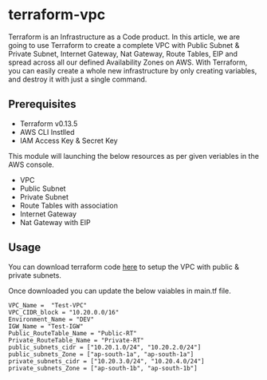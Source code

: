# terraform-vpc

Terraform is an Infrastructure as a Code product. In this article, we are going to use Terraform to create a complete VPC with Public Subnet & Private Subnet, Internet Gateway, Nat Gateway, Route Tables, EIP and spread across all our defined Availability Zones on AWS. With Terraform, you can easily create a whole new infrastructure by only creating variables, and destroy it with just a single command.

## Prerequisites
- Terraform v0.13.5
- AWS CLI Instlled
- IAM Access Key & Secret Key

This module will launching the below resources as per given veriables in the AWS console.
- VPC
- Public Subnet
- Private Subnet
- Route Tables with association
- Internet Gateway
- Nat Gateway with EIP

## Usage
You can download terraform code [here](https://github.com/TechyCloud/terraform-vpc/archive/main.zip) to setup the VPC with public & private subnets.

Once downloaded you can update the below vaiables in main.tf file. 

```
VPC_Name =  "Test-VPC"
VPC_CIDR_block = "10.20.0.0/16"
Environment_Name = "DEV"
IGW_Name = "Test-IGW"
Public_RouteTable_Name = "Public-RT"
Private_RouteTable_Name = "Private-RT"
public_subnets_cidr = ["10.20.1.0/24", "10.20.2.0/24"]
public_subnets_Zone = ["ap-south-1a", "ap-south-1a"]
private_subnets_cidr = ["10.20.3.0/24", "10.20.4.0/24"]
private_subnets_Zone = ["ap-south-1b", "ap-south-1b"]
```
